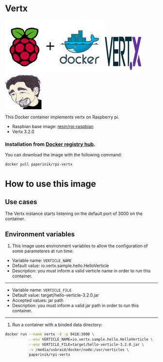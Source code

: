 # Vertx

![docker_logo](https://raw.githubusercontent.com/brunocantisano/rpi-vertx/master/files/docker.png)![docker_vertx_logo](https://raw.githubusercontent.com/brunocantisano/rpi-vertx/master/files/logo-vertx.png)![docker_paperinik_logo](https://raw.githubusercontent.com/brunocantisano/rpi-vertx/master/files/docker_paperinik_120x120.png)

This Docker container implements vertx on Raspberry pi.

 * Raspbian base image: [resin/rpi-raspbian](https://hub.docker.com/r/resin/rpi-raspbian/)
 * Vertx 3.2.0
 
### Installation from [Docker registry hub](https://registry.hub.docker.com/u/paperinik/rpi-vertx/).

You can download the image with the following command:

```bash
docker pull paperinik/rpi-vertx
```

# How to use this image

Use cases
----
The Vertx instance starts listening on the default port of 3000 on the container.

Environment variables
----

1) This image uses environment variables to allow the configuration of some parameteres at run time:

* Variable name: `VERTICLE_NAME`
* Default value: io.vertx.sample.hello.HelloVerticle
* Description: you must inform a valid verticle name in order to run this container.
----

* Variable name: `VERTICLE_FILE`
* Default value: target/hello-verticle-3.2.0.jar
* Accepted values: jar path 
* Description: you must inform a valid jar path in order to run this container.
----

1) Run a container with a binded data directory:
```bash
docker run --name vertx -d -p 9416:3000 \
           --env VERTICLE_NAME=io.vertx.sample.hello.HelloVerticle \
           --env VERTICLE_FILE=target/hello-verticle-3.2.0.jar \
           -v /media/usbraid/docker/node:/usr/verticles \
           paperinik/rpi-vertx
```